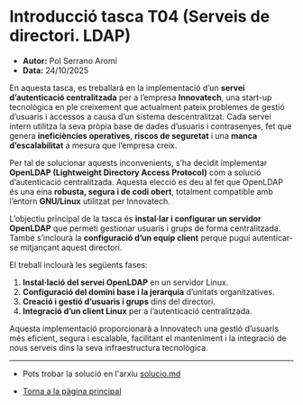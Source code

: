 # Introducció tasca T04 (Serveis de directori. LDAP)

- **Autor:** Pol Serrano Aromí
- **Data:** 24/10/2025

En aquesta tasca, es treballarà en la implementació d’un **servei d’autenticació centralitzada** per a l’empresa **Innovatech**, una start-up tecnològica en ple creixement que actualment pateix problemes de gestió d’usuaris i accessos a causa d’un sistema descentralitzat. Cada servei intern utilitza la seva pròpia base de dades d’usuaris i contrasenyes, fet que genera **ineficiències operatives**, **riscos de seguretat** i una **manca d’escalabilitat** a mesura que l’empresa creix.

Per tal de solucionar aquests inconvenients, s’ha decidit implementar **OpenLDAP (Lightweight Directory Access Protocol)** com a solució d’autenticació centralitzada. Aquesta elecció es deu al fet que OpenLDAP és una eina **robusta, segura i de codi obert**, totalment compatible amb l’entorn **GNU/Linux** utilitzat per Innovatech.

L’objectiu principal de la tasca és **instal·lar i configurar un servidor OpenLDAP** que permeti gestionar usuaris i grups de forma centralitzada. També s’inclourà la **configuració d’un equip client** perquè pugui autenticar-se mitjançant aquest directori. 

El treball inclourà les següents fases:
1. **Instal·lació del servei OpenLDAP** en un servidor Linux.
2. **Configuració del domini base i la jerarquia** d’unitats organitzatives.
3. **Creació i gestió d’usuaris i grups** dins del directori.
4. **Integració d’un client Linux** per a l’autenticació centralitzada.

Aquesta implementació proporcionarà a Innovatech una gestió d’usuaris més eficient, segura i escalable, facilitant el manteniment i la integració de nous serveis dins la seva infraestructura tecnològica.

---

- Pots trobar la solució en l'arxiu [solucio.md](/tasca_04/solucio.md)

- [Torna a la pàgina principal](../)
